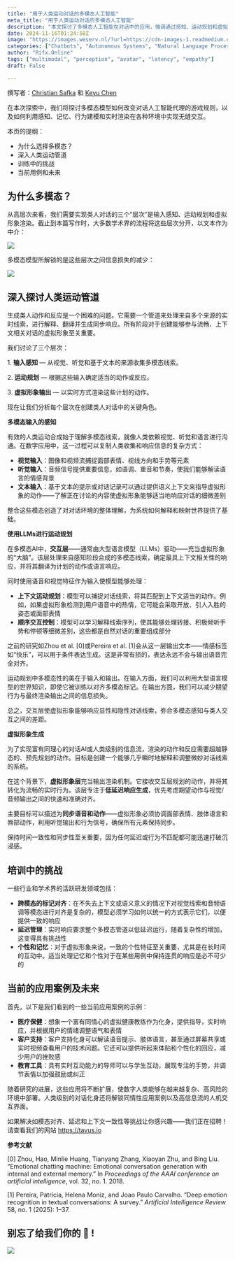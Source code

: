 ```yaml
---
title: "用于人类运动对话的多模态人工智能"
meta_title: "用于人类运动对话的多模态人工智能"
description: "本文探讨了多模态人工智能在对话中的应用，强调通过感知、运动规划和虚拟形象渲染实现更自然的交互。多模态模型能够减少信息损失，整合视觉、听觉和文本输入，从而提升虚拟形象的响应能力。文章还分析了当前的应用案例，如医疗、客户支持和教育，指出在实时响应、个性化和记忆管理等方面的挑战。随着技术的发展，未来的应用将有助于实现更复杂的人机交互。"
date: 2024-11-16T01:24:58Z
image: "https://images.weserv.nl/?url=https://cdn-images-1.readmedium.com/v2/resize:fit:800/1*zANW8t-IxPlkyxX-5_9Ayw.png"
categories: ["Chatbots", "Autonomous Systems", "Natural Language Processing"]
author: "Rifx.Online"
tags: ["multimodal", "perception", "avatar", "latency", "empathy"]
draft: False

---
```




撰写者：[Christian Safka](https://www.linkedin.com/in/christiansafka/) 和 [Keyu Chen](https://www.linkedin.com/in/keyu-chen-3a3026143/?locale=en_US)



在本次探索中，我们将探讨多模态模型如何改变对话人工智能代理的游戏规则，以及如何利用感知、记忆、行为建模和实时渲染在各种环境中实现无缝交互。

本页的提纲：

* 为什么选择多模态？
* 深入人类运动管道
* 训练中的挑战
* 当前用例和未来

## 为什么多模态？

从高层次来看，我们需要实现类人对话的三个“层次”是输入感知、运动规划和虚拟形象渲染。截止到本篇写作时，大多数学术界的流程将这些层次分开，以文本作为中介：

![](https://images.weserv.nl/?url=https://cdn-images-1.readmedium.com/v2/resize:fit:800/1*4a8JvOVbsP8mY3AjiPgNPA.png)

多模态模型所解锁的是这些层次之间信息损失的减少：

![](https://images.weserv.nl/?url=https://cdn-images-1.readmedium.com/v2/resize:fit:800/1*VUFhrwLA7sUFmHwidb7DWg.png)

## 深入探讨人类运动管道

生成类人动作和反应是一个困难的问题。它需要一个管道来处理来自多个来源的实时线索，进行解释、翻译并生成同步响应。所有阶段对于创建能够参与流畅、上下文相关对话的虚拟形象至关重要。

我们讨论了三个层次：

1\. **输入感知** — 从视觉、听觉和基于文本的来源收集多模态线索。

2\. **运动规划** — 根据这些输入确定适当的动作或反应。

3\. **虚拟形象输出** — 以实时方式渲染这些计划的动作。

现在让我们分析每个层次在创建类人对话中的关键角色。

**多模态输入的感知**

有效的人类运动合成始于理解多模态线索，就像人类依赖视觉、听觉和语言进行沟通。在数字应用中，这一过程可以复制人类收集和响应信息的复杂方式：

* **视觉输入**：图像和视频流捕捉面部表情、视线方向和手势等元素
* **听觉输入**：音频信号提供重要信息，如语调、重音和节奏，使我们能够解读语言的情感背景
* **文本输入**：基于文本的提示或对话记录可以通过提供语义上下文来指导虚拟形象的动作——了解正在讨论的内容使虚拟形象能够适当地响应对话的细微差别

整合这些模态创造了对对话环境的整体理解，为系统如何解释和映射世界提供了基础。

**使用LLMs进行运动规划**

在多模态AI中，**交互层**——通常由大型语言模型（LLMs）驱动——充当虚拟形象的“大脑”。该层处理来自感知阶段合成的多模态线索，确定最具上下文相关性的响应，并将其翻译为计划的动作或语言响应。

同时使用语音和视觉特征作为输入使模型能够处理：

* **上下文运动规划**：模型可以捕捉对话线索，将其匹配到上下文适当的动作。例如，如果虚拟形象检测到用户语音中的热情，它可能会采取开放、引人入胜的姿态或面部表情
* **顺序交互控制**：模型可以学习解释线索序列，使其能够处理转接、积极倾听手势和停顿等细微差别，这些都是自然对话的重要组成部分

之前的研究如Zhou et al. \[0]或Pereira et al. \[1]会从这一层输出文本——情感标签如“快乐”，可以用于条件表达生成。这是非常有损的，表达永远不会与输出语音完全对齐。

运动规划中多模态性的美在于输入和输出。在输入方面，我们可以利用大型语言模型的世界知识，即使它被训练以对齐多模态标记。在输出方面，我们可以减少期望行为与最终渲染输出之间的信息损失。

总之，交互层使虚拟形象能够响应显性和隐性对话线索，弥合多模态感知与类人交互之间的差距。

**虚拟形象生成**

为了实现富有同理心的对话AI或人类级别的信息流，渲染的动作和反应需要超越静态的、预先规划的动作。目标是创建一个能够几乎瞬时地解释和调整微妙对话线索的系统。

在这个背景下，**虚拟形象层**充当输出渲染机制。它接收交互层规划的动作，并将其转化为流畅的实时行为。该层专注于**低延迟响应生成**，优先考虑期望动作与视觉/音频输出之间的快速和准确对齐。

主要目标可以描述为**同步语音和动作**——虚拟形象必须协调面部表情、肢体语言和唇部动作，利用听觉输出和行为信号，确保所有元素保持同步。

保持时间一致性和同步性至关重要，因为任何延迟或行为不匹配都可能迅速打破沉浸感。

## 培训中的挑战

一些行业和学术界的活跃研发领域包括：

* **跨模态的标记对齐**：在不失去上下文或语义意义的情况下对视觉线索和音频语调等模态进行对齐是复杂的，模型必须学习如何以统一的方式表示它们，以便提供一致的响应
* **延迟管理**：实时响应要求整个多模态管道以低延迟运行，随着复杂性的增加，这变得具有挑战性
* **个性和记忆**：对于虚拟形象来说，一致的个性特征至关重要，尤其是在长时间的互动中。适当处理记忆和个性对于在某些用例中保持连贯的响应是必不可少的

## 当前的应用案例及未来

首先，以下是我们看到的一些当前应用案例的示例：

* **医疗保健**：想象一个富有同情心的虚拟健康教练作为化身，提供指导，实时响应，并根据用户的情绪调整语气和表情
* **客户支持**：客户支持化身可以解读语音提示、肢体语言，甚至通过屏幕共享或实时视频查看用户的技术问题。它还可以提供听起来体贴和个性化的回应，减少用户的挫败感
* **教育工具**：具有实时互动能力的导师可以与学生互动，展现专注的手势，并调节表情以加强鼓励或纠正

随着研究的进展，这些应用将不断扩展，使数字人类能够在越来越复杂、高风险的环境中部署。人类级别的对话化身还将解锁同情性应用案例以及高信息流的人机交互界面。

如果解决如模态对齐、延迟和上下文一致性等挑战让你感兴趣——我们正在招聘！请查看我们的网站 <https://tavus.io>

**参考文献**

\[0] Zhou, Hao, Minlie Huang, Tianyang Zhang, Xiaoyan Zhu, and Bing Liu. “Emotional chatting machine: Emotional conversation generation with internal and external memory.” In *Proceedings of the AAAI conference on artificial intelligence*, vol. 32, no. 1\. 2018\.

\[1] Pereira, Patrícia, Helena Moniz, and Joao Paulo Carvalho. “Deep emotion recognition in textual conversations: A survey.” *Artificial Intelligence Review* 58, no. 1 (2025\): 1–37\.

## 别忘了给我们你的 👏 !

![](https://images.weserv.nl/?url=https://cdn-images-1.readmedium.com/v2/resize:fit:800/0*2lvCls4yjxVMfZSR)

